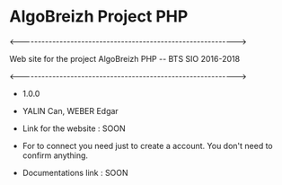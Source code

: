 # AlgoBreizh Project PHP #

<------------------------------------------------------------>

Web site for the project AlgoBreizh PHP -- BTS SIO 2016-2018

<------------------------------------------------------------> 

* 1.0.0

* YALIN Can, WEBER Edgar
 
* Link for the website : SOON

* For to connect you need just to create a account. You don't need to confirm anything.

* Documentations link : SOON
